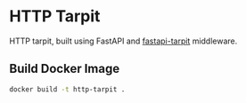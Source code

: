 # HTTP Tarpit

HTTP tarpit, built using FastAPI and
[fastapi-tarpit](https://github.com/thus/fastapi-tarpit) middleware.

## Build Docker Image

```bash
docker build -t http-tarpit .
```
